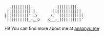 ```
  .|||||||||.          .|||||||||.
 |||||||||||||        |||||||||||||
|||||||||||' .\      /. `|||||||||||
`||||||||||_,__o    o__,_||||||||||'
```
   

Hi! You can find more about me at [ansonyu.me](http://www.ansonyu.me/)
